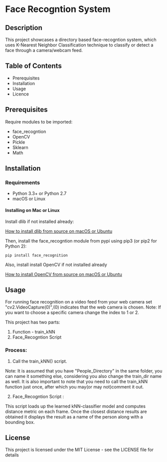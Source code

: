 # Face Recogntion System

## Description

This project showcases a directory based face-recogntion system, which uses K-Nearest Neighbor Classification technique to classify or detect a face through a camera/webcam feed.

## Table of Contents

- Prerequisites
- Installation
- Usage
- Licence

## Prerequisites
 
 Require modules to be imported:
 
 - face_recogntion
 - OpenCV
 - Pickle
 - Sklearn
 - Math

## Installation

### Requirements
- Python 3.3+ or Python 2.7
- macOS or Linux


#### Installing on Mac or Linux

Install dlib if not installed already:

[How to install dlib from source on macOS or Ubuntu](https://www.pyimagesearch.com/2017/03/27/how-to-install-dlib/)

Then, install the face_recogntion module from pypi using pip3 (or pip2 for Python 2):

```
pip install face_recognition
```
Also, install install OpenCV if not installed already

[How to install OpenCV from source on macOS or Ubuntu](https://www.pyimagesearch.com/2016/10/24/ubuntu-16-04-how-to-install-opencv/)

## Usage

For running face recognition on a video feed from your web camera  set "cv2.VideoCapture(0)",(0) indicates that the web camera is chosen.
Note: If you want to choose a specific camera change the index to 1 or 2.

This project has two parts:
1. Function - train_kNN
2. Face_Recogntion Script

### Process:

1. Call the train_kNN() script.

Note: It is assumed that you have "People_Directory" in the same folder, you can name it something else, considering you also change the train_dir name as well.
It is also important to note that you need to call the train_kNN function just once, after which you may(or may not)comment it out.

2. Face_Recogntion Script :

This script loads up the learned kNN-classifier model and computes distance metric on each frame. Once the closest distance results are obtained it displays the result as a name of the person along with a bounding box.

## License

This project is licensed under the MIT License - see the LICENSE file for details
